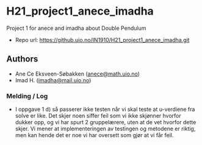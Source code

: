 # H21_project1_anece_imadha
Project 1 for anece and imadha about Double Pendulum

- Repo url: https://github.uio.no/IN1910/H21_project1_anece_imadha.git

## Authors 
- Ane Ce Eksveen-Søbakken (anece@math.uio.no)
- Imad H. (imadha@mail.uio.no)

### Melding / Log
- I oppgave 1 d) så passerer ikke testen når vi skal teste at u-verdiene fra 
    solve er like. Det skjer noen siffer feil som vi ikke skjønner hvorfor 
    dukker opp, og vi har spurt 2 gruppelærere, uten at de vet hvorfor 
    dette skjer. Vi mener at implementeringen av testingen og metodene er 
    riktig, men kan hende det er noe vi har oversett som gjør at vi får feil. 
